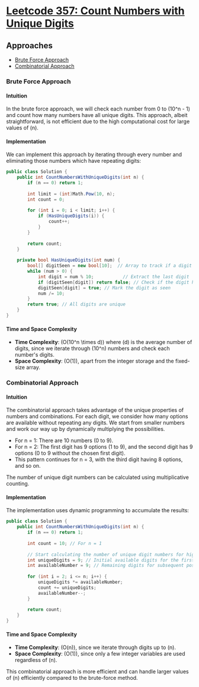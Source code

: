 # [Leetcode 357: Count Numbers with Unique Digits](https://leetcode.com/problems/count-numbers-with-unique-digits/)

## Approaches

- [Brute Force Approach](#brute-force-approach)
- [Combinatorial Approach](#combinatorial-approach)

### Brute Force Approach

#### Intuition

In the brute force approach, we will check each number from 0 to \(10^n - 1\) and count how many numbers have all unique digits. This approach, albeit straightforward, is not efficient due to the high computational cost for large values of \(n\).

#### Implementation

We can implement this approach by iterating through every number and eliminating those numbers which have repeating digits:

```csharp
public class Solution {
    public int CountNumbersWithUniqueDigits(int n) {
        if (n == 0) return 1;
        
        int limit = (int)Math.Pow(10, n);
        int count = 0;
        
        for (int i = 0; i < limit; i++) {
            if (HasUniqueDigits(i)) {
                count++;
            }
        }
        
        return count;
    }
    
    private bool HasUniqueDigits(int num) {
        bool[] digitSeen = new bool[10];  // Array to track if a digit has been seen
        while (num > 0) {
            int digit = num % 10;           // Extract the last digit
            if (digitSeen[digit]) return false; // Check if the digit has been seen before
            digitSeen[digit] = true; // Mark the digit as seen
            num /= 10;
        }
        return true; // All digits are unique
    }
}
```

#### Time and Space Complexity

- **Time Complexity**: \(O(10^n \times d)\) where \(d\) is the average number of digits, since we iterate through \(10^n\) numbers and check each number's digits.
- **Space Complexity**: \(O(1)\), apart from the integer storage and the fixed-size array.

### Combinatorial Approach

#### Intuition

The combinatorial approach takes advantage of the unique properties of numbers and combinations. For each digit, we consider how many options are available without repeating any digits. We start from smaller numbers and work our way up by dynamically multiplying the possibilities.

- For n = 1: There are 10 numbers (0 to 9).
- For n = 2: The first digit has 9 options (1 to 9), and the second digit has 9 options (0 to 9 without the chosen first digit).
- This pattern continues for n = 3, with the third digit having 8 options, and so on.

The number of unique digit numbers can be calculated using multiplicative counting.

#### Implementation

The implementation uses dynamic programming to accumulate the results:

```csharp
public class Solution {
    public int CountNumbersWithUniqueDigits(int n) {
        if (n == 0) return 1;
        
        int count = 10; // For n = 1
        
        // Start calculating the number of unique digit numbers for higher n
        int uniqueDigits = 9; // Initial available digits for the first position 
        int availableNumber = 9; // Remaining digits for subsequent positions
        
        for (int i = 2; i <= n; i++) {
            uniqueDigits *= availableNumber;
            count += uniqueDigits;
            availableNumber--;
        }
        
        return count;
    }
}
```

#### Time and Space Complexity

- **Time Complexity**: \(O(n)\), since we iterate through digits up to \(n\).
- **Space Complexity**: \(O(1)\), since only a few integer variables are used regardless of \(n\).

This combinatorial approach is more efficient and can handle larger values of \(n\) efficiently compared to the brute-force method.

